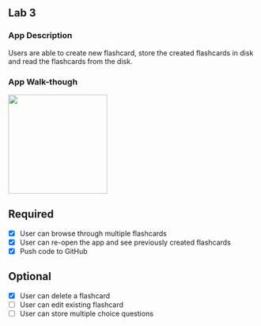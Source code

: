 ## Lab 3

### App Description
Users are able to create new flashcard, store the created flashcards in disk and read the flashcards from the disk.

### App Walk-though
<img src="http://recordit.co/hbXWjvfOjF" width=200><br>

## Required
- [x] User can browse through multiple flashcards
- [x] User can re-open the app and see previously created flashcards
- [x] Push code to GitHub
## Optional
- [x] User can delete a flashcard
- [ ] User can edit existing flashcard
- [ ] User can store multiple choice questions
